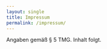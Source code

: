 ```yaml
---
layout: single
title: Impressum
permalink: /impressum/
---
```


Angaben gemäß § 5 TMG. Inhalt folgt.


